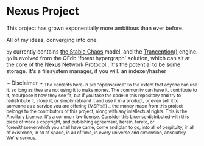 # Nexus Project

This project has grown exponentially more ambitious than ever before.

All of my ideas, converging into one.

`py` currently contains [the Stable Chaos]() model, and the [Tranception()]() engine.
`go` is evolved from the QFdb 'forest hypergraph' solution, which can sit at the core of the Nexus Network Protocol.. it's the potential to be some storage. It's a filesystem manager, if you will. an indexer/hasher


~ Disclaimer ~
<sub>
The contents here-in are "opensource" to the extent that anyone can use it, so long as they are not using it to make money. The community can have it, contribute to it, repurpose it how they see fit, but if you take the code in this repository and try to redistribute it, clone it, or simply rebrand it and use it in a product, or even sell it to someone as a service you are offering (MSP's!!) .. the money made from this project belongs to the contributors of this project, along with any intellectual rights.  This is the Ancillary License. It's a common law license. Consider this License distributed with this piece of work a copyright, and publishing agreement, herein, foreto, or forewithsoeverwhich you shall have came, come and plan to go, into all of perpituity, in all of existence, in all of space, in all of time, in every universe and dimension, absolutely. We're serious.
</sub>